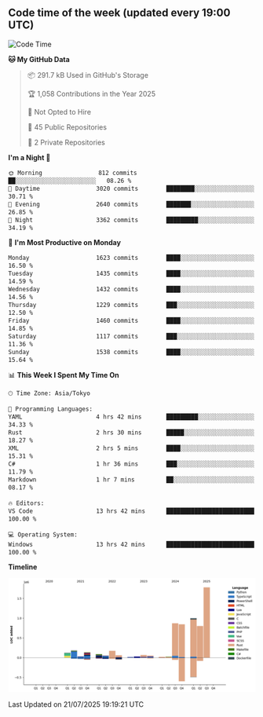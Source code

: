 ## Code time of the week (updated every 19:00 UTC)

<!--START_SECTION:waka-->
![Code Time](http://img.shields.io/badge/Code%20Time-5%2C154%20hrs%2055%20mins-blue)

**🐱 My GitHub Data** 

> 📦 291.7 kB Used in GitHub's Storage 
 > 
> 🏆 1,058 Contributions in the Year 2025
 > 
> 🚫 Not Opted to Hire
 > 
> 📜 45 Public Repositories 
 > 
> 🔑 2 Private Repositories 
 > 
**I'm a Night 🦉** 

```text
🌞 Morning                812 commits         ██░░░░░░░░░░░░░░░░░░░░░░░   08.26 % 
🌆 Daytime                3020 commits        ████████░░░░░░░░░░░░░░░░░   30.71 % 
🌃 Evening                2640 commits        ███████░░░░░░░░░░░░░░░░░░   26.85 % 
🌙 Night                  3362 commits        █████████░░░░░░░░░░░░░░░░   34.19 % 
```
📅 **I'm Most Productive on Monday** 

```text
Monday                   1623 commits        ████░░░░░░░░░░░░░░░░░░░░░   16.50 % 
Tuesday                  1435 commits        ████░░░░░░░░░░░░░░░░░░░░░   14.59 % 
Wednesday                1432 commits        ████░░░░░░░░░░░░░░░░░░░░░   14.56 % 
Thursday                 1229 commits        ███░░░░░░░░░░░░░░░░░░░░░░   12.50 % 
Friday                   1460 commits        ████░░░░░░░░░░░░░░░░░░░░░   14.85 % 
Saturday                 1117 commits        ███░░░░░░░░░░░░░░░░░░░░░░   11.36 % 
Sunday                   1538 commits        ████░░░░░░░░░░░░░░░░░░░░░   15.64 % 
```


📊 **This Week I Spent My Time On** 

```text
🕑︎ Time Zone: Asia/Tokyo

💬 Programming Languages: 
YAML                     4 hrs 42 mins       █████████░░░░░░░░░░░░░░░░   34.33 % 
Rust                     2 hrs 30 mins       █████░░░░░░░░░░░░░░░░░░░░   18.27 % 
XML                      2 hrs 5 mins        ████░░░░░░░░░░░░░░░░░░░░░   15.31 % 
C#                       1 hr 36 mins        ███░░░░░░░░░░░░░░░░░░░░░░   11.79 % 
Markdown                 1 hr 7 mins         ██░░░░░░░░░░░░░░░░░░░░░░░   08.17 % 

🔥 Editors: 
VS Code                  13 hrs 42 mins      █████████████████████████   100.00 % 

💻 Operating System: 
Windows                  13 hrs 42 mins      █████████████████████████   100.00 % 
```

**Timeline**

![Lines of Code chart](https://raw.githubusercontent.com/SARDONYX-sard/SARDONYX-sard/main/assets/bar_graph.png)


 Last Updated on 21/07/2025 19:19:21 UTC
<!--END_SECTION:waka-->